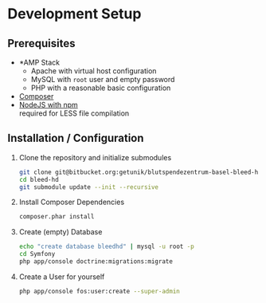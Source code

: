 
# Development Setup

## Prerequisites

* \*AMP Stack  
  * Apache with virtual host configuration
  * MySQL with `root` user and empty password
  * PHP with a reasonable basic configuration
* [Composer](https://getcomposer.org/)
* [NodeJS with npm](http://nodejs.org/download/)  
  required for LESS file compilation

## Installation / Configuration

1. Clone the repository and initialize submodules  
   ```bash
   git clone git@bitbucket.org:getunik/blutspendezentrum-basel-bleed-hd.git bleed-hd
   cd bleed-hd
   git submodule update --init --recursive
   ```

2. Install Composer Dependencies  
   ```bash
   composer.phar install
   ```

3. Create (empty) Database  
   ```bash
   echo "create database bleedhd" | mysql -u root -p
   cd Symfony
   php app/console doctrine:migrations:migrate
   ```

4. Create a User for yourself  
	```bash
	php app/console fos:user:create --super-admin
	```
